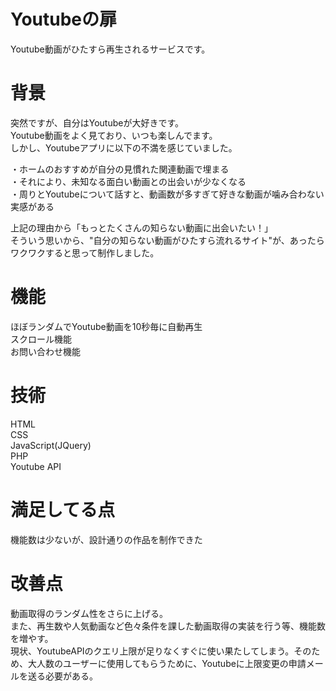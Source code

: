 # Youtubeの扉
Youtube動画がひたすら再生されるサービスです。  

# 背景
突然ですが、自分はYoutubeが大好きです。  
Youtube動画をよく見ており、いつも楽しんでます。  
しかし、Youtubeアプリに以下の不満を感じていました。  

・ホームのおすすめが自分の見慣れた関連動画で埋まる  
・それにより、未知なる面白い動画との出会いが少なくなる  
・周りとYoutubeについて話すと、動画数が多すぎて好きな動画が噛み合わない実感がある  

上記の理由から「もっとたくさんの知らない動画に出会いたい！」  
そういう思いから、"自分の知らない動画がひたすら流れるサイト"が、あったらワクワクすると思って制作しました。  

# 機能
ほぼランダムでYoutube動画を10秒毎に自動再生  
スクロール機能  
お問い合わせ機能  

# 技術
HTML  
CSS  
JavaScript(JQuery)  
PHP  
Youtube API  

# 満足してる点
機能数は少ないが、設計通りの作品を制作できた  

# 改善点
動画取得のランダム性をさらに上げる。  
また、再生数や人気動画など色々条件を課した動画取得の実装を行う等、機能数を増やす。  
現状、YoutubeAPIのクエリ上限が足りなくすぐに使い果たしてしまう。そのため、大人数のユーザーに使用してもらうために、Youtubeに上限変更の申請メールを送る必要がある。
